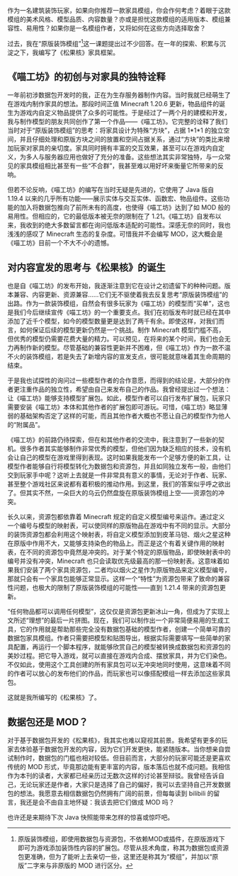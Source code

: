 <script setup>
    import FeaturedHead from '/resources/vue/FeaturedHead.vue'
</script>

<FeaturedHead
    title = 原版家具的“终极答案”？——新一代家具框架《松果核》
    authorName = 兰那梛_nano
    authorLink = 'https://space.bilibili.com/2907002'
    avatarUrl = '539486406ecb2233f259f96d4e49e28668144a01.jpg@128w_128h_1c_1s.webp'
    :socialLinks="[
        { name: 'B站', url: 'https://bilibili.com' }
    ]"
    resourceLink = 'https://www.bilibili.com/opus/1044581242377338887'
    cover='covers.png'
/>

作为一名建筑装饰玩家，如果向你推荐一款家具模组，你会作何考虑？着眼于这款模组的美术风格、模型品质、内容数量？亦或是担忧这款模组的适用版本、模组兼容性、易用性？如果你是一名模组作者，又将如何在这些方向选择取舍？

过去，我在“原版装饰模组”[^1]这一课题提出过不少回答。在一年的探索、积累与沉淀之下，我编写了《松果核》家具框架。

## 《喵工坊》的初创与对家具的独特诠释

一年前初涉数据包开发时的我，正在为生存服务器制作内容。当时我就已经萌生了在游戏内制作家具的想法。那段时间正值 Minecraft 1.20.6 更新，物品组件的诞生为游戏内自定义物品提供了众多的可能性。于是经过了一两个月的建模和开发，我与制作模型的朋友共同创作了第一个作品——《喵工坊》。它完整的诠释了我们当时对于“原版装饰模组”的思考：将家具设计为特殊“方块”，占据 1\*1\*1 的独立空间，并且仔细处理和原版方块之间的放置和空间占据关系，通过“方块”的类比来增加玩家对家具的亲切度。家具同时拥有丰富的交互效果，甚至可以在游戏内自定义，为多人与服务器应用也做好了充分的准备。这些想法其实非常独特，与一众常见的家具模组相比甚至有一些“不合群”，我甚至难以用好坏来衡量它所带来的反响。

但若不论反响，《喵工坊》的编写在当时无疑是先进的，它使用了 Java 版自 1.19.4 以来的几乎所有功能——展示实体与交互实体、函数宏、物品组件。这些功能的加入将数据包推向了前所未有的高度，也使得《喵工坊》达到了如 MOD 般的易用性。但相应的，它的最低版本被无奈的限制在了 1.21。《喵工坊》自发布以来，我收到的绝大多数留言都在询问低版本适配的可能性。深感无奈的同时，我也浅浅的感叹了 Minecraft 生态的复杂度。可惜我并不会编写 MOD，这大概会是《喵工坊》目前一个不大不小的遗憾。

## 对内容宣发的思考与《松果核》的诞生

也是自《喵工坊》的发布开始，我逐渐注意到它在设计之初遗留下的种种问题。版本兼容、内容更新、资源兼容……它们无不驱使着我去反复思考“原版装饰模组”的出路。作为一款装饰模组，自然会有很多玩家为《喵工坊》的模型而“买单”，这也是我们今后继续宣传《喵工坊》的一个重要支点。我们在初版发布时就已经在其中添加了近千个模型，如今的模型数量更是达到了两千有余。即使这样，对我们而言，如何保证后续的模型更新仍然是一个挑战。制作 Minecraft 模型门槛不高，但优秀的模型仍需要花费大量的精力。可以预见，在将来的某个时间，我们也会无力再制作新的模型。尽管基础的兼容性更新并不困难，但《喵工坊》作为一款不温不火的装饰模组，若是失去了新增内容的宣发支点，很可能就意味着其生命周期的结束。

于是我也试探性的询问过一些模型作者的合作意愿，而得到的结论是，大部分的作者更注重作品的独立性，希望由自己来发布自己的作品。我曾经提出过一个想法：让《喵工坊》能够支持模型扩展包。如此，模型作者可以自行发布扩展包，玩家只需要安装《喵工坊》本体和其他作者的扩展包即可游玩。可惜，《喵工坊》略显薄弱的基础架构否定了这样的可能，而且其他作者大概也不愿让自己的模型作为他人的“附属品”。

《喵工坊》的前路仍待探索，但在和其他作者的交流中，我注意到了一些新的契机。很多作者其实能够制作非常优秀的模型，但他们因为缺乏相应的技术，没有机会让自己的模型在游戏里得到表现。这时如果我能发布一个足够方便的新工具，让模型作者能够自行将模型转化为数据包和资源包，并且如同独立发布一般，由他们交到玩家手中呢？这听上去就是一件非常具有意义的事情，无论对于作者、玩家、甚至整个游戏社区来说都有着积极的推动作用。到这里，我们的答案似乎呼之欲出了。但其实不然，一朵巨大的乌云仍然盘旋在原版装饰模组上空——资源包的冲突。

长久以来，资源包都依靠着 Minecraft 规定的自定义模型编号来运作。通过定义一个编号与模型的映射表，可以使同样的原版物品在游戏中有不同的显示。大部分的装饰资源包都会利用这个映射表，将自定义模型添加到皮革马铠、烟火之星这种在原版中作用不大，又能够支持染色的物品上。而正是这个有着关键作用的映射表，在不同的资源包中竟然是冲突的。对于某个特定的原版物品，即使映射表中的编号并没有冲突，Minecraft 也只会读取优先级最高的那一份映射表。这意味着如果我们安装了两个家具资源包，二者均以烟火之星作为原版物品来定义模型编号，那就只会有一个家具包能够正常显示。这样一个“特性”为资源包带来了致命的兼容性问题，也极大的限制了原版装饰模组的可能性——直到 1.21.4 带来的资源包更新。

“任何物品都可以调用任何模型”，这仅仅是资源包更新冰山一角，但成为了实现上文所述“理想”的最后一片拼图。现在，我们可以制作出一个非常简便易用的生成工具，它的作用就是帮助那些完全没有数据包基础的模型作者，创建一个简单可靠的数据包家具模组。作者只需要把模型和贴图导出，根据实际需要填写一些简单的家具配置，再运行一个脚本程序，就能够欣赏自己的模型被转换成数据包和资源包的美妙过程。把它导入游戏，就可以直接在游戏内合成、摆放家具，并为它们染色。不仅如此，使用这个工具创建的所有家具包可以无冲突地同时使用，这意味着不同的作者可以放心的发布他们的作品，而玩家也可以像搭配模组一样去添加这些家具包。

这就是我所编写的《松果核》了。

## 数据包还是 MOD？

对于基于数据包开发的《松果核》，我其实也难以窥视其前景。我希望有更多的玩家去体验基于数据包开发的内容，因为它们开发更快，能紧随版本。当你想亲自尝试制作时，数据包的门槛也相对较低。但目前而言，大部分的玩家可能还是更喜欢传统的 MOD 形式，毕竟那边能有更丰富的内容，版本落后也就不成问题。我相信作为本刊的读者，大家都已经亲历过无数次这样的讨论甚至辩驳。我曾经告诉自己，无论玩家还是作者，大家只是选择了自己的偏好，我可以去坚持自己开发数据包的想法。我愿意去相信数据包仍然拥有广阔的前景，但每每读到 bilibili 的留言，我还是会不由自主地怀疑：我该去把它们做成 MOD 吗？

也许还是来期待下次 Java 快照能带来怎样的惊喜或惊吓吧。

[^1]: 原版装饰模组，即使用数据包与资源包，不依赖MOD或插件，在原版游戏下即可为游戏添加装饰性内容的扩展包。尽管从技术角度，称其为数据包或资源包更准确，但为了能听上去亲切一些，这里还是称其为“模组”，并加以“原版”二字来与非原版的 MOD 进行区分。